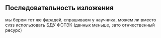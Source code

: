 ## Последовательность изложения

мы берем тот же фарадей, спрашиваем у научника, можем ли вместо cvss использовать БДУ ФСТЭК (данных меньше, зато отнчественный ресурс)